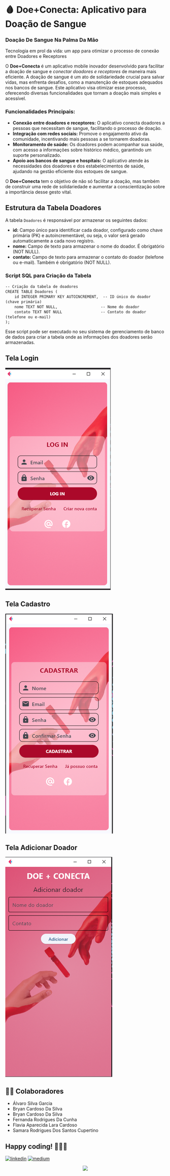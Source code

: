 # 🩸 Doe+Conecta: Aplicativo para Doação de Sangue
### Doação De Sangue Na Palma Da Mão <br>
Tecnologia em prol da vida: um app para otimizar o processo de conexão entre Doadores e Receptores

O **Doe+Conecta** é um aplicativo mobile inovador desenvolvido para facilitar a doação de sangue e *conectar doadores e receptores* de maneira mais eficiente. A doação de sangue é um ato de solidariedade crucial para salvar vidas, mas enfrenta desafios, como a manutenção de estoques adequados nos bancos de sangue. Este aplicativo visa otimizar esse processo, oferecendo diversas funcionalidades que tornam a doação mais simples e acessível.

### Funcionalidades Principais:
- **Conexão entre doadores e receptores:** O aplicativo conecta doadores a pessoas que necessitam de sangue, facilitando o processo de doação.
- **Integração com redes sociais:** Promove o engajamento ativo da comunidade, incentivando mais pessoas a se tornarem doadoras.
- **Monitoramento de saúde:** Os doadores podem acompanhar sua saúde, com acesso a informações sobre histórico médico, garantindo um suporte personalizado.
- **Apoio aos bancos de sangue e hospitais:** O aplicativo atende às necessidades dos doadores e dos estabelecimentos de saúde, ajudando na gestão eficiente dos estoques de sangue.

O **Doe+Conecta** tem o objetivo de não só facilitar a doação, mas também de construir uma rede de solidariedade e aumentar a conscientização sobre a importância desse gesto vital.

##  Estrutura da Tabela Doadores
A tabela `Doadores` é responsável por armazenar os seguintes dados:

- **id:** Campo único para identificar cada doador, configurado como chave primária (PK) e autoincrementável, ou seja, o valor será gerado automaticamente a cada novo registro.
- **nome:** Campo de texto para armazenar o nome do doador. É obrigatório (NOT NULL).
- **contato:** Campo de texto para armazenar o contato do doador (telefone ou e-mail). Também é obrigatório (NOT NULL).

### Script SQL para Criação da Tabela

```
-- Criação da tabela de doadores
CREATE TABLE Doadores (
    id INTEGER PRIMARY KEY AUTOINCREMENT,  -- ID único do doador (chave primária)
    nome TEXT NOT NULL,                   -- Nome do doador
    contato TEXT NOT NULL                 -- Contato do doador (telefone ou e-mail)
);

```

Esse script pode ser executado no seu sistema de gerenciamento de banco de dados para criar a tabela onde as informações dos doadores serão armazenadas.

## Tela Login

![tela_login](https://github.com/feer-rodriguess90/DoeMaisConecta-App/blob/main/assets/TelaLogin.png)

## Tela Cadastro

![tela_cadastro](https://github.com/feer-rodriguess90/DoeMaisConecta-App/blob/main/assets/TelaCadastro.png)

## Tela Adicionar Doador

![tela_adicionar_doador](https://github.com/feer-rodriguess90/DoeMaisConecta-App/blob/main/assets/TelaAdicionarDoador.png)

## 🤝🏽 Colaboradores 

- Álvaro Silva Garcia
- Bryan Cardoso Da Silva
- Bryan Cardoso Da Silva
- Fernanda Rodrigues Da Cunha
- Flavia Aparecida Lara Cardoso
- Samara Rodrigues Dos Santos Cupertino



## Happy coding! 👩🏽‍💻 
[![linkedin](https://img.shields.io/badge/-LinkedIn-%230077B5?style=for-the-badge&logo=linkedin&logoColor=white)](https://www.linkedin.com/in/datavizwithfer/) 
[![medium](https://img.shields.io/badge/Medium-12100E?style=for-the-badge&logo=medium&logoColor=white)](https://medium.com/@DataVizWithFer)

<div align="center">
<img src="https://forthebadge.com/images/badges/built-with-love.svg" />
</div>
